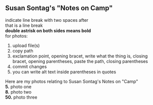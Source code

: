 ## Susan Sontag's "Notes on Camp"
indicate line break with two spaces after  
that is a line break  
**double astrisk on both sides means bold**  
for photos:  
1. upload file(s)
2. copy path
3. exclamation point, opening bracet, write what the thing is, closing bracet, opening parentheses, paste the path, closing parentheses
4. commit changes
5. you can write alt text inside parentheses in quotes
  
Here are my photos relating to Susan Sontag's Notes on "Camp"  
**5.** photo one  
**8.** photo two  
**50.** photo three  
